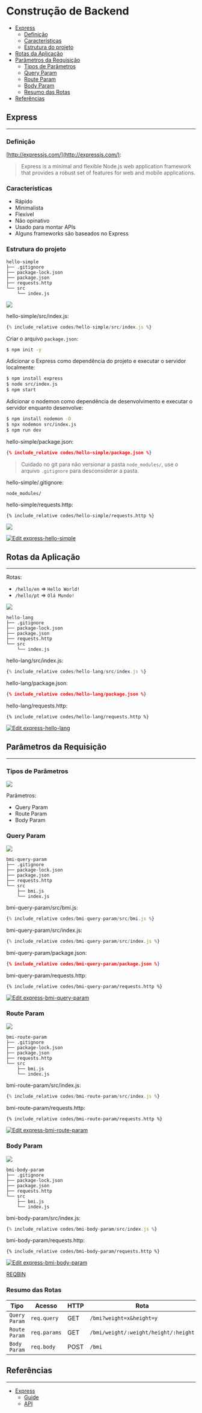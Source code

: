 # Construção de Backend

- [Express](#express)
  - [Definição](#definição)
  - [Características](#características)
  - [Estrutura do projeto](#estrutura-do-projeto)
- [Rotas da Aplicação](#rotas-da-aplicação)
- [Parâmetros da Requisição](#parâmetros-da-requisição)
  - [Tipos de Parâmetros](#tipos-de-parâmetros)
  - [Query Param](#query-param)
  - [Route Param](#route-param)
  - [Body Param](#body-param)
  - [Resumo das Rotas](#resumo-das-rotas)
- [Referências](#referências)

## Express

---

### Definição

[http://expressjs.com/](http://expressjs.com/):

> Express is a minimal and flexible Node.js web application framework that provides a robust set of features for web and mobile applications.

### Características

- Rápido
- Minimalista
- Flexível
- Não opinativo
- Usado para montar APIs
- Alguns frameworks são baseados no Express

### Estrutura do projeto

```
hello-simple
├── .gitignore
├── package-lock.json
├── package.json
├── requests.http
└── src
    └── index.js
```

![](assets/hello-simple-flow.png)

hello-simple/src/index.js:

```js
{% include_relative codes/hello-simple/src/index.js %}
```

Criar o arquivo `package.json`:

```sh
$ npm init -y
```

Adicionar o Express como dependência do projeto e executar o servidor localmente:

```sh
$ npm install express
$ node src/index.js
$ npm start
```

Adicionar o nodemon como dependência de desenvolvimento e executar o servidor enquanto desenvolve:

```sh
$ npm install nodemon -D
$ npx nodemon src/index.js
$ npm run dev
```

hello-simple/package.json:

```json
{% include_relative codes/hello-simple/package.json %}
```

> Cuidado no git para não versionar a pasta `node_modules/`, use o arquivo `.gitignore` para desconsiderar a pasta.

hello-simple/.gitignore:

```
node_modules/

```

hello-simple/requests.http:

```
{% include_relative codes/hello-simple/requests.http %}
```

![](assets/hello-simple-response.png)

[![Edit express-hello-simple](https://codesandbox.io/static/img/play-codesandbox.svg)](https://codesandbox.io/s/express-hello-simple-w0gy4?fontsize=14&hidenavigation=1&theme=dark)

## Rotas da Aplicação

---

Rotas:

- `/hello/en` => `Hello World!`
- `/hello/pt` => `Olá Mundo!`

![](assets/hello-lang.png)

```
hello-lang
├── .gitignore
├── package-lock.json
├── package.json
├── requests.http
└── src
    └── index.js
```

hello-lang/src/index.js:

```js
{% include_relative codes/hello-lang/src/index.js %}
```

hello-lang/package.json:

```json
{% include_relative codes/hello-lang/package.json %}
```

hello-lang/requests.http:

```
{% include_relative codes/hello-lang/requests.http %}
```

[![Edit express-hello-lang](https://codesandbox.io/static/img/play-codesandbox.svg)](https://codesandbox.io/s/express-hello-lang-wnqe3?fontsize=14&hidenavigation=1&theme=dark)

## Parâmetros da Requisição

---

### Tipos de Parâmetros

![](assets/client-server-param.png)

Parâmetros:

- Query Param
- Route Param
- Body Param

### Query Param

![](assets/bmi-query-param.png)

```
bmi-query-param
├── .gitignore
├── package-lock.json
├── package.json
├── requests.http
└── src
    ├── bmi.js
    └── index.js
```

bmi-query-param/src/bmi.js:

```js
{% include_relative codes/bmi-query-param/src/bmi.js %}
```

bmi-query-param/src/index.js:

```js
{% include_relative codes/bmi-query-param/src/index.js %}
```

bmi-query-param/package.json:

```json
{% include_relative codes/bmi-query-param/package.json %}
```

bmi-query-param/requests.http:

```
{% include_relative codes/bmi-query-param/requests.http %}
```

[![Edit express-bmi-query-param](https://codesandbox.io/static/img/play-codesandbox.svg)](https://codesandbox.io/s/express-bmi-query-param-2200f?fontsize=14&hidenavigation=1&theme=dark)

### Route Param

![](assets/bmi-route-param.png)

```
bmi-route-param
├── .gitignore
├── package-lock.json
├── package.json
├── requests.http
└── src
    ├── bmi.js
    └── index.js
```

bmi-route-param/src/index.js:

```js
{% include_relative codes/bmi-route-param/src/index.js %}
```

bmi-route-param/requests.http:

```
{% include_relative codes/bmi-route-param/requests.http %}
```

[![Edit express-bmi-route-param](https://codesandbox.io/static/img/play-codesandbox.svg)](https://codesandbox.io/s/express-bmi-route-param-stu6s?fontsize=14&hidenavigation=1&theme=dark)

### Body Param

![](assets/bmi-body-param.png)

```
bmi-body-param
├── .gitignore
├── package-lock.json
├── package.json
├── requests.http
└── src
    ├── bmi.js
    └── index.js
```

bmi-body-param/src/index.js:

```js
{% include_relative codes/bmi-body-param/src/index.js %}
```

bmi-body-param/requests.http:

```
{% include_relative codes/bmi-body-param/requests.http %}
```

[![Edit express-bmi-body-param](https://codesandbox.io/static/img/play-codesandbox.svg)](https://codesandbox.io/s/express-bmi-body-param-gh2hg?fontsize=14&hidenavigation=1&theme=dark)

[REQBIN](https://reqbin.com/wijfzyzb)

### Resumo das Rotas

| Tipo          | Acesso       | HTTP | Rota                                 | Dados                              |
| ------------- | ------------ | ---- | ------------------------------------ | ---------------------------------- |
| `Query Param` | `req.query`  | GET  | `/bmi?weight=x&height=y`             | `?weight=100&height=1.5`           |
| `Route Param` | `req.params` | GET  | `/bmi/weight/:weight/height/:height` | `/bmi/weight/100/height/1.5`       |
| `Body Param`  | `req.body`   | POST | `/bmi`                               | `{ "weight": 100, "height": 1.5 }` |

## Referências

---

- [Express](https://expressjs.com/)
  - [Guide](https://expressjs.com/en/guide/routing.html)
  - [API](https://expressjs.com/en/4x/api.html)
